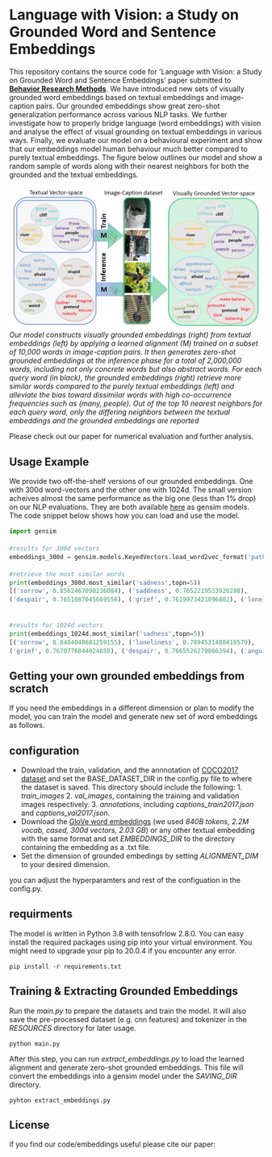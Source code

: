 # Language with Vision: a Study on Grounded Word and Sentence Embeddings

This repository contains the source code for 'Language with Vision: a Study on Grounded Word and Sentence Embeddings' paper submitted to [**Behavior Research Methods**](https://www.springer.com/journal/13428).
We have introduced new sets of visually grounded word embeddings based on textual embeddings and image-caption pairs.
Our grounded embeddings show great zero-shot generalization performance across various NLP tasks. We further investigate how to properly bridge language (word embeddings) with vision and analyse the effect of visual grounding on textual embeddings in various ways. Finally, we evaluate our model on a behavioural experiment and show that our embeddings model human behaviour much better compared to purely textual embeddings. The figure below outlines our model and show a random sample of words along with their nearest neighbors for both the grounded and the textual embeddings.

![](teaser/teaser.png)
*Our model constructs visually grounded embeddings (right) from textual embeddings (left)
by applying a learned alignment (M) trained on a subset of 10,000 words in image-caption
pairs. It then generates zero-shot grounded embeddings at the inference phase for a total of
2,000,000 words, including not only concrete words but also abstract words. For each query
word (in black), the grounded embeddings (right) retrieve more similar words compared to
the purely textual embeddings (left) and alleviate the bias toward dissimilar words with
high co-occurrence frequencies such as (many, people). Out of the top 10 nearest neighbors
for each query word, only the differing neighbors between the textual embeddings and the
grounded embeddings are reported*

Please check out our paper for numerical evaluation and further analysis. 

## Usage Example
We provide two off-the-shelf versions of our grounded embeddings. One with 300d word-vectors and the other one with 1024d. The small version acheives almost the same performance as the big one (less than 1% drop) on our NLP evaluations. They are both available [here](https://unitc-my.sharepoint.com/:f:/g/personal/iighs01_cloud_uni-tuebingen_de/EubADs5lw11Kgm6T4Sgu4sUB3VG2iuf2FjLmDGQwwQABnQ?e=SCuWBH) as gensim models. The code snippet below shows how you can load and use the model.

```python
import gensim

#results for 300d vectors
embeddings_300d = gensim.models.KeyedVectors.load_word2vec_format('path_to_embeddings' , binary=True)

#retrieve the most similar words
print(embeddings_300d.most_similar('sadness',topn=5))
[('sorrow', 0.8562467098236084), ('saddness', 0.7652219533920288),
('despair', 0.7651087045669556), ('grief', 0.7619973421096802), ('loneliness', 0.76157146692276)]


#results for 1024d vectors
print(embeddings_1024d.most_similar('sadness',topn=5))
[('sorrow', 0.8404048681259155), ('loneliness', 0.7894531488418579),
('grief', 0.7670776844024658), ('despair', 0.7665526270866394), ('anguish', 0.7611420750617981)]

```


## Getting your own grounded embeddings from scratch

If you need the embeddings in a different dimension or plan to modify the model, you can train the model and generate new set of word embeddings as follows.
## configuration
- Download the train, validation, and the annnotation of [COCO2017 dataset](https://cocodataset.org/#download) and set the BASE_DATASET_DIR in the config.py file to where the dataset is saved. This directory should include the following: 1. *train_images* 2. *val_images*, containing the training and validation images respectively. 3. *annotations*, including *captions_train2017.json* and *captions_val2017.json*. 
- Download the [GloVe word embeddings](https://nlp.stanford.edu/projects/glove/) (we used *840B tokens, 2.2M vocab, cased, 300d vectors, 2.03 GB*) or any other textual embedding with the same format and set *EMBEDDINGS_DIR* to the directory containing the embedding as a .txt file.
- Set the dimension of grounded embedings by setting *ALIGNMENT_DIM* to your desired dimension.

you can adjust the hyperparamters and rest of the configuation in the config.py.

## requirments
The model is written in Python 3.8 with tensofrlow 2.8.0. You can easy install the required packages using pip into your virtual environment. You might need to upgrade your pip to 20.0.4 if you encounter any error.

```
pip install -r requirements.txt
```
## Training & Extracting Grounded Embeddings
Run the *main.py* to prepare the datasets and train the model. It will also save the pre-processed dataset (e.g. cnn features) and tokenizer in the *RESOURCES* directory for later usage.
```
python main.py
```
After this step, you can run *extract_embeddings.py* to load the learned alignment and generate zero-shot grounded embeddings. This file will convert the embeddings into a gensim model under the *SAVING_DIR* directory.

```
pyhton extract_embeddings.py
```



## License
if you find our code/embeddings useful please cite our paper:


